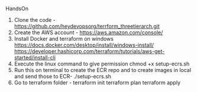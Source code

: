 HandsOn
1) Clone the code - https://github.com/heydevopsorg/terrform_threetierarch.git
2) Create the AWS account - https://aws.amazon.com/console/
3) Install Docker and terraform on windows
https://docs.docker.com/desktop/install/windows-install/
https://developer.hashicorp.com/terraform/tutorials/aws-get-started/install-cli
4) Execute the linux command to give permission
chmod +x setup-ecrs.sh
5) Run this on terminal to create the ECR repo and to create images in local
and send those to ECR- ./setup-ecrs.sh
6) Go to terraform folder -
terraform init
terraform plan
terraform apply
